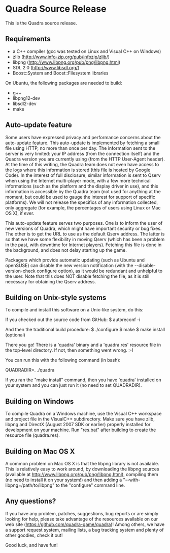 Quadra Source Release
=====================

This is the Quadra source release.

Requirements
------------

 - a C++ compiler (gcc was tested on Linux and Visual C++ on Windows)
 - zlib (http://www.info-zip.org/pub/infozip/zlib/)
 - libpng (http://www.libpng.org/pub/png/libpng.html)
 - SDL 2.0 (http://www.libsdl.org/)
 - Boost::System and Boost::Filesystem libraries

On Ubuntu, the following packages are needed to build:

 - g++
 - libpng12-dev
 - libsdl2-dev
 - make

Auto-update feature
-------------------

Some users have expressed privacy and performance concerns about the
auto-update feature. This auto-update is implemented by fetching a small file
using HTTP, no more than once per day. The information sent to the server is
very limited: your IP address (from the connection itself) and the Quadra
version you are currently using (from the HTTP User-Agent header). At the time
of this writing, the Quadra team does not even have access to the logs where
this information is stored (this file is hosted by Google Code). In the
interest of full disclosure, similar information is sent to Qserv when using
the Internet multi-player mode, with a few more technical informations (such
as the platform and the display driver in use), and this information is
accessible by the Quadra team (not used for anything at the moment, but could
be used to gauge the interest for support of specific platforms). We will not
release the specifics of any information collected, only aggregate (for
example, the percentages of users using Linux or Mac OS X), if ever.

This auto-update feature serves two purposes. One is to inform the user of new
versions of Quadra, which might have important security or bug fixes. The
other is to get the URL to use as the default Qserv address. The latter is so
that we have some flexibility in moving Qserv (which has been a problem in the
past, with downtime for Internet players). Fetching this file is done in the
background, and does not delay starting up the game.

Packagers which provide automatic updating (such as Ubuntu and openSUSE) can
disable the new version notification (with the --disable-version-check
configure option), as it would be redundant and unhelpful to the user. Note
that this does NOT disable fetching the file, as it is still necessary for
obtaining the Qserv address.

Building on Unix-style systems
------------------------------

To compile and install this software on a Unix-like system, do this:

If you checked out the source code from GitHub: 
$ autoreconf -i

And then the traditional build procedure:
$ ./configure
$ make
$ make install (optional)

There you go! There is a 'quadra' binary and a 'quadra.res' resource
file in the top-level directory. If not, then something went
wrong. :-)

You can run this with the following command (in bash):

QUADRADIR=. ./quadra

If you ran the "make install" command, then you have 'quadra'
installed on your system and you can just run it (no need to set
QUADRADIR).

Building on Windows
-------------------

To compile Quadra on a Windows machine, use the Visual C++ workspace
and project file in the VisualC++ subdirectory. Make sure you have
zlib, libpng and DirectX (August 2007 SDK or earlier) properly installed
for development on your machine. Run "res.bat" after building to create
the resource file (quadra.res).

Building on Mac OS X
--------------------

A common problem on Mac OS X is that the libpng library is not
available. This is relatively easy to work around, by downloading the
libpng sources (available at http://www.libpng.org/pub/png/libpng.html),
compiling them (no need to install it on your system!) and then adding
a "--with-libpng=/path/to/libpng" to the "configure" command line.

Any questions?
--------------

If you have any problem, patches, suggestions, bug reports or are simply
looking for help, please take advantage of the resources available on our web
site (https://github.com/quadra-game/quadra)! Among others, we have a support
request system, mailing lists, a bug tracking system and plenty of other
goodies, check it out!

Good luck, and have fun!

